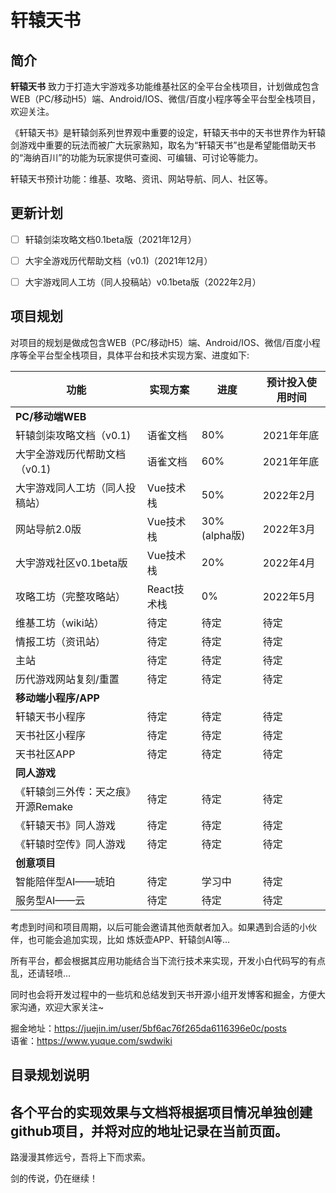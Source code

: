 # 轩辕天书

## 简介

<strong>轩辕天书</strong> 致力于打造大宇游戏多功能维基社区的全平台全栈项目，计划做成包含WEB（PC/移动H5）端、Android/IOS、微信/百度小程序等全平台型全栈项目，欢迎关注。

《轩辕天书》是轩辕剑系列世界观中重要的设定，轩辕天书中的天书世界作为轩辕剑游戏中重要的玩法而被广大玩家熟知，取名为“轩辕天书”也是希望能借助天书的“海纳百川”的功能为玩家提供可查阅、可编辑、可讨论等能力。

轩辕天书预计功能：维基、攻略、资讯、网站导航、同人、社区等。


## 更新计划
- [ ] 轩辕剑柒攻略文档0.1beta版（2021年12月）
- [ ] 大宇全游戏历代帮助文档（v0.1)（2021年12月）
- [ ] 大宇游戏同人工坊（同人投稿站）v0.1beta版（2022年2月）


## 项目规划

对项目的规划是做成包含WEB（PC/移动H5）端、Android/IOS、微信/百度小程序等全平台型全栈项目，具体平台和技术实现方案、进度如下:

| 功能         | 实现方案           | 进度   |预计投入使用时间|
| ------------ | ------------------ | ------ |---------|
|<strong>PC/移动端WEB</strong>|
| 轩辕剑柒攻略文档（v0.1)|语雀文档|80%|2021年年底|
| 大宇全游戏历代帮助文档（v0.1)|语雀文档|60%|2021年年底|
| 大宇游戏同人工坊（同人投稿站）|Vue技术栈|50%|2022年2月|
| 网站导航2.0版|Vue技术栈|30%(alpha版)|2022年3月|
| 大宇游戏社区v0.1beta版|Vue技术栈|20%|2022年4月|
| 攻略工坊（完整攻略站）|React技术栈|0%|2022年5月|
| 维基工坊（wiki站）|待定|待定|待定|
| 情报工坊（资讯站）|待定|待定|待定|
| 主站|待定|待定|待定|
| 历代游戏网站复刻/重置|待定|待定|待定|
|<strong>移动端小程序/APP</strong>|
|轩辕天书小程序|待定|待定|待定|
|天书社区小程序|待定|待定|待定|
|天书社区APP|待定|待定|待定|
|<strong>同人游戏</strong>|
|《轩辕剑三外传：天之痕》开源Remake|待定|待定|待定|
|《轩辕天书》同人游戏|待定|待定|待定|
|《轩辕时空传》同人游戏|待定|待定|待定|
|<strong>创意项目</strong>|
|智能陪伴型AI——琥珀|待定|学习中|待定|
|服务型AI——云|待定|待定|待定|


考虑到时间和项目周期，以后可能会邀请其他贡献者加入。如果遇到合适的小伙伴，也可能会追加实现，比如 炼妖壶APP、轩辕剑AI等…

所有平台，都会根据其应用功能结合当下流行技术来实现，开发小白代码写的有点乱，还请轻喷...

同时也会将开发过程中的一些坑和总结发到天书开源小组开发博客和掘金，方便大家沟通，欢迎大家关注~

掘金地址：https://juejin.im/user/5bf6ac76f265da6116396e0c/posts<br>
语雀：https://www.yuque.com/swdwiki <br>



## 目录规划说明

各个平台的实现效果与文档将根据项目情况单独创建github项目，并将对应的地址记录在当前页面。
---

路漫漫其修远兮，吾将上下而求索。

剑的传说，仍在继续！
